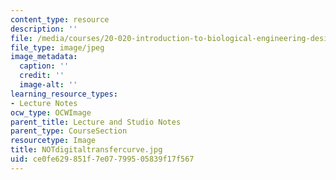 ```yaml
---
content_type: resource
description: ''
file: /media/courses/20-020-introduction-to-biological-engineering-design-spring-2009/ce0fe629851f7e07799505839f17f567_NOTdigitaltransfercurve.jpg
file_type: image/jpeg
image_metadata:
  caption: ''
  credit: ''
  image-alt: ''
learning_resource_types:
- Lecture Notes
ocw_type: OCWImage
parent_title: Lecture and Studio Notes
parent_type: CourseSection
resourcetype: Image
title: NOTdigitaltransfercurve.jpg
uid: ce0fe629-851f-7e07-7995-05839f17f567
---
```

